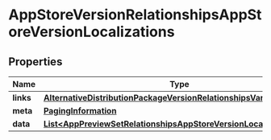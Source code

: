 

# AppStoreVersionRelationshipsAppStoreVersionLocalizations


## Properties

| Name | Type | Description | Notes |
|------------ | ------------- | ------------- | -------------|
|**links** | [**AlternativeDistributionPackageVersionRelationshipsVariantsLinks**](AlternativeDistributionPackageVersionRelationshipsVariantsLinks.md) |  |  [optional] |
|**meta** | [**PagingInformation**](PagingInformation.md) |  |  [optional] |
|**data** | [**List&lt;AppPreviewSetRelationshipsAppStoreVersionLocalizationData&gt;**](AppPreviewSetRelationshipsAppStoreVersionLocalizationData.md) |  |  [optional] |



